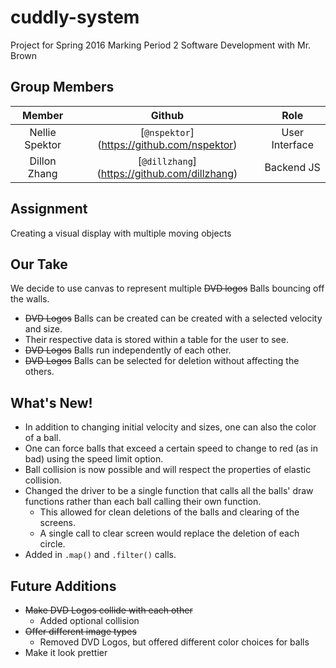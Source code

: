 # cuddly-system
Project for Spring 2016 Marking Period 2 Software Development with Mr. Brown

## Group Members
| **Member** | **Github** | **Role** |
|:----------:|:----------:|:--------:|
| Nellie Spektor | [`@nspektor`] (https://github.com/nspektor) | User Interface |
| Dillon Zhang | [`@dillzhang`] (https://github.com/dillzhang) | Backend JS |

## Assignment
Creating a visual display with multiple moving objects

## Our Take
We decide to use canvas to represent multiple ~~DVD logos~~ Balls bouncing off the walls.
* ~~DVD Logos~~ Balls can be created can be created with a selected velocity and size.
* Their respective data is stored within a table for the user to see.
* ~~DVD Logos~~ Balls run independently of each other.
* ~~DVD Logos~~ Balls can be selected for deletion without affecting the others.

## What's New!
* In addition to changing initial velocity and sizes, one can also the color of a ball.
* One can force balls that exceed a certain speed to change to red (as in bad) using the speed limit option.
* Ball collision is now possible and will respect the properties of elastic collision.
* Changed the driver to be a single function that calls all the balls' draw functions rather than each ball calling their own function.
  * This allowed for clean deletions of the balls and clearing of the screens.
  * A single call to clear screen would replace the deletion of each circle.
* Added in `.map()` and `.filter()` calls.

## Future Additions
* ~~Make DVD Logos collide with each other~~
  * Added optional collision
* ~~Offer different image types~~
  * Removed DVD Logos, but offered different color choices for balls
* Make it look prettier